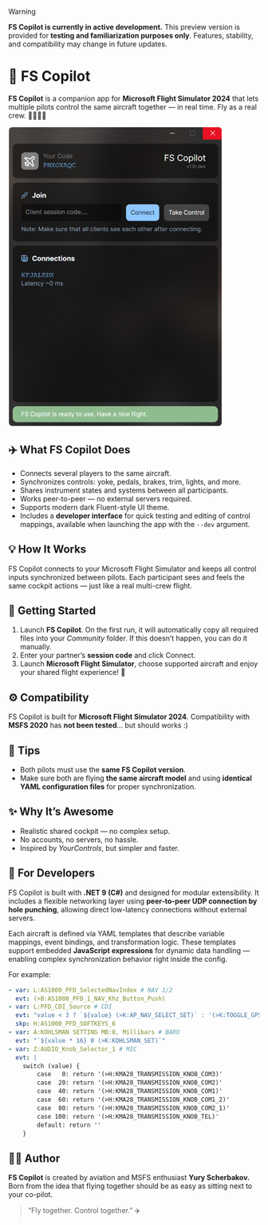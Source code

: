 > [!WARNING]
> **FS Copilot is currently in active development.**
> This preview version is provided for **testing and familiarization purposes only**.
> Features, stability, and compatibility may change in future updates.

# 🛫 FS Copilot

**FS Copilot** is a companion app for **Microsoft Flight Simulator 2024** that lets multiple pilots control the same aircraft together — in real time.
Fly as a real crew. 👨‍✈️👩‍✈️

![FS Copilot](https://raw.githubusercontent.com/yury-sch/FsCopilot/refs/heads/main/preview.png)

## ✈️ What FS Copilot Does

- Connects several players to the same aircraft.
- Synchronizes controls: yoke, pedals, brakes, trim, lights, and more.
- Shares instrument states and systems between all participants.
- Works peer-to-peer — no external servers required.
- Supports modern dark Fluent-style UI theme.
- Includes a **developer interface** for quick testing and editing of control mappings,
  available when launching the app with the `--dev` argument.

## 💡 How It Works

FS Copilot connects to your Microsoft Flight Simulator and keeps all control inputs synchronized between pilots.
Each participant sees and feels the same cockpit actions — just like a real multi-crew flight.

## 🚀 Getting Started

1. Launch **FS Copilot**.
   On the first run, it will automatically copy all required files into your *Community* folder.
   If this doesn’t happen, you can do it manually.
2. Enter your partner’s **session code** and click Connect.
3. Launch **Microsoft Flight Simulator**, choose supported aircraft and enjoy your shared flight experience! 🛫

## ⚙️ Compatibility

FS Copilot is built for **Microsoft Flight Simulator 2024**.
Compatibility with **MSFS 2020** has **not been tested**... but should works :)

## 💬 Tips

- Both pilots must use the **same FS Copilot version**.
- Make sure both are flying **the same aircraft model** and using **identical YAML configuration files** for proper synchronization.

## ✨ Why It’s Awesome

- Realistic shared cockpit — no complex setup.
- No accounts, no servers, no hassle.
- Inspired by *YourControls*, but simpler and faster.

## 🧩 For Developers

FS Copilot is built with **.NET 9 (C#)** and designed for modular extensibility.
It includes a flexible networking layer using **peer-to-peer UDP connection by hole punching**,
allowing direct low-latency connections without external servers.

Each aircraft is defined via YAML templates that describe variable mappings,
event bindings, and transformation logic.
These templates support embedded **JavaScript expressions** for dynamic data handling
— enabling complex synchronization behavior right inside the config.

For example:

```yaml
- var: L:AS1000_PFD_SelectedNavIndex # NAV 1/2
  evt: (>B:AS1000_PFD_1_NAV_Khz_Button_Push)
- var: L:PFD_CDI_Source # CDI
  evt: "value < 3 ? `${value} (>K:AP_NAV_SELECT_SET)` : '(>K:TOGGLE_GPS_DRIVES_NAV1)'"
  skp: H:AS1000_PFD_SOFTKEYS_6
- var: A:KOHLSMAN SETTING MB:0, Millibars # BARO
  evt: "`${value * 16} 0 (>K:KOHLSMAN_SET)`"
- var: Z:AUDIO_Knob_Selector_1 # MIC
  evt: |
    switch (value) {
        case   0: return '(>H:KMA28_TRANSMISSION_KNOB_COM3)'
        case  20: return '(>H:KMA28_TRANSMISSION_KNOB_COM2)'
        case  40: return '(>H:KMA28_TRANSMISSION_KNOB_COM1)'
        case  60: return '(>H:KMA28_TRANSMISSION_KNOB_COM1_2)'
        case  80: return '(>H:KMA28_TRANSMISSION_KNOB_COM2_1)'
        case 100: return '(>H:KMA28_TRANSMISSION_KNOB_TEL)'
        default: return ''
    }
```

## 🧑‍💻 Author

**FS Copilot** is created by aviation and MSFS enthusiast **Yury Sсherbakov.**
Born from the idea that flying together should be as easy as sitting next to your co-pilot.

> “Fly together. Control together.” ✈️